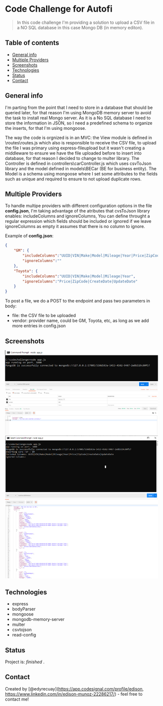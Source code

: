 # Code Challenge for Autofi
> In this code challenge I'm providing a solution to upload a CSV file in a NO SQL database in this case Mongo DB (in memory editon).  

## Table of contents
* [General info](#general-info)
* [Multiple Providers](#multiple-roviders)
* [Screenshots](#screenshots)
* [Technologies](#technologies)
* [Status](#status)
* [Contact](#contact)

## General info
I'm parting from the point that I need to store in a database that should be queried later, for that reason I'm using MongoDB memory server to avoid the task to install real Mongo server. As it is a No SQL database I need to store the information in JSON, so I need a predefined schema to organize the inserts, for that I'm using mongoose.

The way the code is orgnized is in an MVC: the View module is defined in \routes\routes.js which also is responsible to receive the CSV file, to upload the file I was primary using express-fileupload but it wasn't creating a middleware to ensure we have the file uploaded before to insert into database, for that reason I decided to change to multer library. The Controller is defined in controllers\carController.js which uses csvToJson library and the model defined in models\BECar (BE for business entity). The Model is a schema using mongoose where I set some attributes to the fields such as unique and required to ensure to not upload duplicate rows.

## Multiple Providers
To handle multipe providers with different configuration options in the file **config.json**, I'm taking advantage of the atributes that cvsToJson library enables: includeColumns and ignoreColumns, You can define throught a regular expression which fields should be included or ignored if we leave ignoreColumns as empty it assumes that there is no column to ignore.

Example of **config.json**:
```json
{ 
    "GM": { 
        "includeColumns":"UUID|VIN|Make|Model|Mileage|Year|Price|ZipCode|CreateDate|UpdateDate",
        "ignoreColumns":""
    },
    "Toyota": { 
        "includeColumns":"UUID|VIN|Make|Model|Mileage|Year",
        "ignoreColumns":"Price|ZipCode|CreateDate|UpdateDate"
    }
}
```

To post a file, we do a POST to the endpoint and pass two parameters in body:
- file: the CSV file to be uploaded
- vendor:  provider name, could be GM, Toyota, etc, as long as we add more entries in config.json 

## Screenshots
![Starting the Server](./img/serverStarted.png)
![Posting a New File](./img/PostNewFile.png)
![Inserting in Mongo DB](./img/InsertingInMongoDB.png)
![Getting all the inserted cars from database](./img/GetAllCars.png)

## Technologies
* express
* bodyParser
* mongoose
* mongodb-memory-server
* multer
* csvtojson
* read-config

## Status
Project is:  _finished_
.

## Contact
Created by [@edyrecuay](https://app.codesignal.com/profile/edison, https://www.linkedin.com/in/edison-munoz-22286217/) - feel free to contact me!